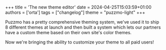 +++
title = 'The new theme editor'
date = 2024-04-25T15:03:59+01:00
authors = ['orta']
tags = ["changelog"]
theme = "puzzmo-light"
+++

Puzzmo has a pretty comprehensive theming system, we've used it to ship 8 different themes at launch and then built a system which lets our partners have a custom theme based on their own site's color themes.

Now we're bringing the ability to customize your theme to all paid users!

